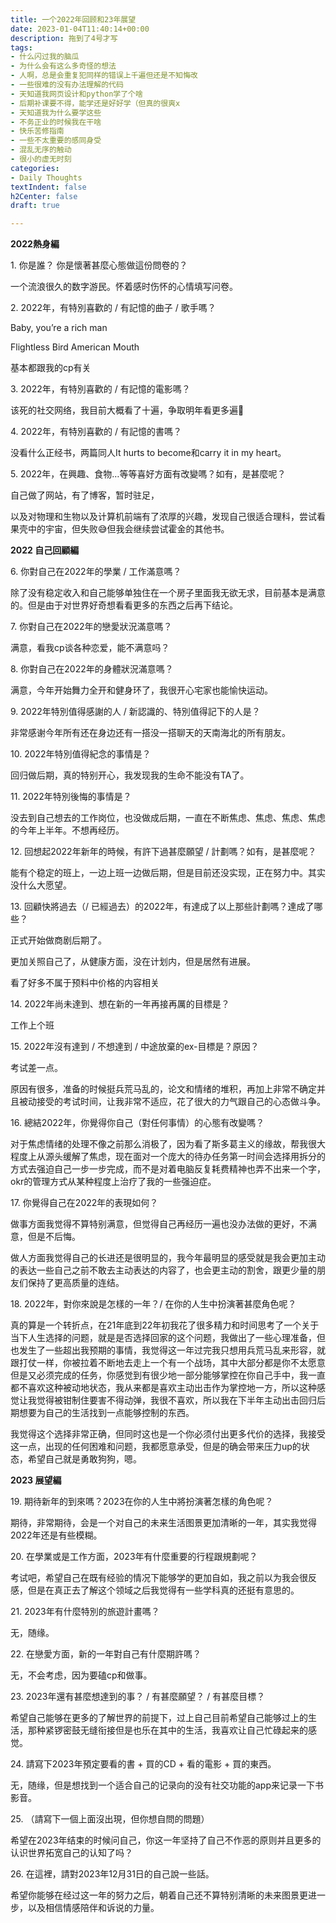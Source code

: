 ```yaml
---
title: 一个2022年回顾和23年展望
date: 2023-01-04T11:40:14+00:00
description: 拖到了4号才写
tags:
- 什么闪过我的脑瓜
- 为什么会有这么多奇怪的想法
- 人啊，总是会重复犯同样的错误上千遍但还是不知悔改
- 一些很难的没有办法理解的代码
- 天知道我网页设计和python学了个啥
- 后期补课要不得，能学还是好好学（但真的很爽x
- 天知道我为什么要学这些
- 不务正业的时候我在干啥
- 快乐苦修指南
- 一些不太重要的感同身受
- 混乱无序的触动
- 很小的虚无时刻
categories:
- Daily Thoughts
textIndent: false
h2Center: false
draft: true

---
```

**2022熱身編**

1\. 你是誰？ 你是懷著甚麼心態做這份問卷的？

一个流浪很久的数字游民。怀着感时伤怀的心情填写问卷。

2\. 2022年，有特別喜歡的 / 有記憶的曲子 / 歌手嗎？

Baby, you’re a rich man

Flightless Bird American Mouth

基本都跟我的cp有关

3\. 2022年，有特別喜歡的 / 有記憶的電影嗎？

该死的社交网络，我目前大概看了十遍，争取明年看更多遍🥲

4\. 2022年，有特別喜歡的 / 有記憶的書嗎？

没看什么正经书，两篇同人It hurts to become和carry it in my heart。

5\. 2022年，在興趣、食物…等等喜好方面有改變嗎？如有，是甚麼呢？

自己做了网站，有了博客，暂时驻足，

以及对物理和生物以及计算机前端有了浓厚的兴趣，发现自己很适合理科，尝试看果壳中的宇宙，但失败😅但我会继续尝试霍金的其他书。

**2022 自己回顧編**

6\. 你對自己在2022年的學業 / 工作滿意嗎？

除了没有稳定收入和自己能够单独住在一个房子里面我无欲无求，目前基本是满意的。但是由于对世界好奇想看看更多的东西之后再下结论。

7\. 你對自己在2022年的戀愛狀況滿意嗎？

满意，看我cp谈各种恋爱，能不满意吗？

8\. 你對自己在2022年的身體狀況滿意嗎？

满意，今年开始舞力全开和健身环了，我很开心宅家也能愉快运动。

9\. 2022年特別值得感謝的人 / 新認識的、特別值得記下的人是？

非常感谢今年所有还在身边还有一搭没一搭聊天的天南海北的所有朋友。

10\. 2022年特別值得紀念的事情是？

回归做后期，真的特别开心，我发现我的生命不能没有TA了。

11\. 2022年特別後悔的事情是？

没去到自己想去的工作岗位，也没做成后期，一直在不断焦虑、焦虑、焦虑、焦虑的今年上半年。不想再经历。

12\. 回想起2022年新年的時候，有許下過甚麼願望 / 計劃嗎？如有，是甚麼呢？

能有个稳定的班上，一边上班一边做后期，但是目前还没实现，正在努力中。其实没什么大愿望。

13\. 回顧快將過去（/ 已經過去）的2022年，有達成了以上那些計劃嗎？達成了哪些？

正式开始做商剧后期了。

更加关照自己了，从健康方面，没在计划内，但是居然有进展。

看了好多不属于预料中价格的内容相关

14\. 2022年尚未達到、想在新的一年再接再厲的目標是？

工作上个班

15\. 2022年沒有達到 / 不想達到 / 中途放棄的ex-目標是？原因？

考试差一点。

原因有很多，准备的时候挺兵荒马乱的，论文和情绪的堆积，再加上非常不确定并且被动接受的考试时间，让我非常不适应，花了很大的力气跟自己的心态做斗争。

16\. 總結2022年，你覺得你自己（對任何事情）的心態有改變嗎？

对于焦虑情绪的处理不像之前那么消极了，因为看了斯多葛主义的缘故，帮我很大程度上从源头缓解了焦虑，现在面对一个庞大的待办任务第一时间会选择用拆分的方式去强迫自己一步一步完成，而不是对着电脑反复耗费精神也弄不出来一个字，okr的管理方式从某种程度上治疗了我的一些强迫症。

17\. 你覺得自己在2022年的表現如何？

做事方面我觉得不算特别满意，但觉得自己再经历一遍也没办法做的更好，不满意，但是不后悔。

做人方面我觉得自己的长进还是很明显的，我今年最明显的感受就是我会更加主动的表达一些自己之前不敢去主动表达的内容了，也会更主动的割舍，跟更少量的朋友们保持了更高质量的连结。

18\. 2022年，對你來說是怎樣的一年？/ 在你的人生中扮演著甚麼角色呢？

真的算是一个转折点，在21年底到22年初我花了很多精力和时间思考了一个关于当下人生选择的问题，就是是否选择回家的这个问题，我做出了一些心理准备，但也发生了一些超出我预期的事情，我觉得这一年过完我只想用兵荒马乱来形容，就跟打仗一样，你被拉着不断地去走上一个有一个战场，其中大部分都是你不太愿意但是又必须完成的任务，你感觉到有很少地一部分能够掌控在你自己手中，我一直都不喜欢这种被动地状态，我从来都是喜欢主动出击作为掌控地一方，所以这种感觉让我觉得被钳制住要害不得动弹，我很不喜欢，所以我在下半年主动出击回归后期想要为自己的生活找到一点能够控制的东西。

我觉得这个选择非常正确，但同时这也是一个你必须付出更多代价的选择，我接受这一点，出现的任何困难和问题，我都愿意承受，但是的确会带来压力up的状态，希望自己就是勇敢狗狗，嗯。

**2023 展望編**

19\. 期待新年的到來嗎？2023在你的人生中將扮演著怎樣的角色呢？

期待，非常期待，会是一个对自己的未来生活图景更加清晰的一年，其实我觉得2022年还是有些模糊。

20\. 在學業或是工作方面，2023年有什麼重要的行程跟規劃呢？

考试吧，希望自己在既有经验的情况下能够学的更加自如，我之前以为我会很反感，但是在真正去了解这个领域之后我觉得有一些学科真的还挺有意思的。

21\. 2023年有什麼特別的旅遊計畫嗎？

无，随缘。

22\. 在戀愛方面，新的一年對自己有什麼期許嗎？

无，不会考虑，因为要磕cp和做事。

23\. 2023年還有甚麼想達到的事？ / 有甚麼願望？ / 有甚麼目標？

希望自己能够在更多的了解世界的前提下，过上自己目前希望自己能够过上的生活，那种紧锣密鼓无缝衔接但是也乐在其中的生活，我喜欢让自己忙碌起来的感觉。

24\. 請寫下2023年預定要看的書 + 買的CD + 看的電影 + 買的東西。

无，随缘，但是想找到一个适合自己的记录向的没有社交功能的app来记录一下书影音。

25\. （請寫下一個上面沒出現，但你想自問的問題）

希望在2023年结束的时候问自己，你这一年坚持了自己不作恶的原则并且更多的认识世界拓宽自己的认知了吗？

26\. 在這裡，請對2023年12月31日的自己說一些話。

希望你能够在经过这一年的努力之后，朝着自己还不算特别清晰的未来图景更进一步，以及相信情感陪伴和诉说的力量。